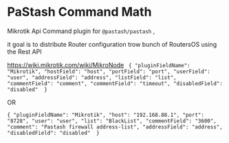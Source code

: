 # PaStash Command Math
Mikrotik Api  Command plugin for `@pastash/pastash` ,

it goal is to distribute Router configuration trow bunch of RoutersOS using the Rest API

https://wiki.mikrotik.com/wiki/MikroNode 
`
{
 "pluginFieldName": "Mikrotik",
    "hostField": "host",
    "portField": "port",
    "userField": "user",
    "addressField": "address",
    "listField": "list",
    "commentField": "comment",
    "commentField": "timeout",
    "disabledField": "disabled" 
}`

OR

`
{
 "pluginFieldName": "Mikrotik",
    "host": "192.168.88.1",
    "port": "8728",
    "user": "user",
    "list": "BlackList",
    "commentField": "3600",  
    "comment": "Pastash firewall address-list",
    "addressField": "address",
    "disabledField": "disabled" 
}
`
